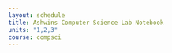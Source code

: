 ```yaml
---
layout: schedule
title: Ashwins Computer Science Lab Notebook
units: "1,2,3"
course: compsci
---
```

